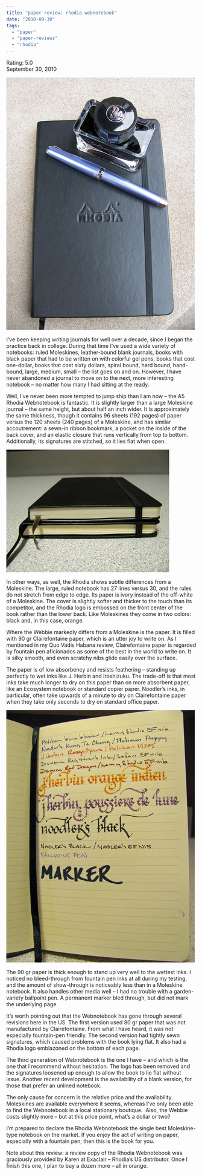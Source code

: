 ```yaml
---
title: "paper review: rhodia webnotebook"
date: "2010-09-30"
tags: 
  - "paper"
  - "paper-reviews"
  - "rhodia"
---
```


Rating: 5.0  
September 30, 2010

![](rhodia-webnotebook.jpg)

  
I’ve been keeping writing journals for well over a decade, since I began the practice back in college. During that time I’ve used a wide variety of notebooks: ruled Moleskines, leather-bound blank journals, books with black paper that had to be written on with colorful gel pens, books that cost one-dollar, books that cost sixty dollars, spiral bound, hard bound, hand-bound, large, medium, small – the list goes on and on. However, I have never abandoned a journal to move on to the next, more interesting notebook – no matter how many I had sitting at the ready.

Well, I’ve never been more tempted to jump ship than I am now – the A5 Rhodia Webnotebook is fantastic. It is slightly larger than a large Moleskine journal – the same height, but about half an inch wider. It is approximately the same thickness, though it contains 96 sheets (192 pages) of paper versus the 120 sheets (240 pages) of a Moleskine, and has similar accoutrement: a sewn-in ribbon bookmark, a pocket on the inside of the back cover, and an elastic closure that runs vertically from top to bottom. Additionally, its signatures are stitched, so it lies flat when open.

![](rhodia-webnotebook-2.jpg)

  
In other ways, as well, the Rhodia shows subtle differences from a Moleskine. The large, ruled notebook has 27 lines versus 30, and the rules do not stretch from edge to edge. Its paper is ivory instead of the off-white of a Moleskine. The cover is slightly softer and thicker to the touch than its competitor, and the Rhodia logo is embossed on the front center of the book rather than the lower back. Like Moleskines they come in two colors: black and, in this case, orange.

Where the Webbie markedly differs from a Moleskine is the paper. It is filled with 90 gr Clairefontaine paper, which is an utter joy to write on. As I mentioned in my Quo Vadis Habana review, Clairefontaine paper is regarded by fountain pen aficionados as some of the best in the world to write on. It is silky smooth, and even scratchy nibs glide easily over the surface.

The paper is of low absorbency and resists feathering – standing up perfectly to wet inks like J. Herbin and Iroshizuku. The trade-off is that most inks take much longer to dry on this paper than on more absorbent paper, like an Ecosystem notebook or standard copier paper. Noodler’s inks, in particular, often take upwards of a minute to dry on Clairefontaine paper when they take only seconds to dry on standard office paper.

![](rhodia-webnotebook-3.jpg)

  
The 90 gr paper is thick enough to stand up very well to the wettest inks. I noticed no bleed-through from fountain pen inks at all during my testing, and the amount of show-through is noticeably less than in a Moleskine notebook. It also handles other media well – I had no trouble with a garden-variety ballpoint pen. A permanent marker bled through, but did not mark the underlying page.

It’s worth pointing out that the Webnotebook has gone through several revisions here in the US. The first version used 80 gr paper that was not manufactured by Clairefontaine. From what I have heard, it was not especially fountain-pen friendly. The second version had tightly sewn signatures, which caused problems with the book lying flat. It also had a Rhodia logo emblazoned on the bottom of each page.

The third generation of Webnotebook is the one I have – and which is the one that I recommend without hesitation. The logo has been removed and the signatures loosened up enough to allow the book to lie flat without issue. Another recent development is the availability of a blank version, for those that prefer an unlined notebook.

The only cause for concern is the relative price and the availability. Moleskines are available everywhere it seems, whereas I’ve only been able to find the Webnotebook in a local stationary boutique.  Also, the Webbie costs slightly more – but at this price point, what’s a dollar or two?

I’m prepared to declare the Rhodia Webnotebook the single best Moleskine-type notebook on the market. If you enjoy the act of writing on paper, especially with a fountain pen, then this is the book for you.

Note about this review: a review copy of the Rhodia Webnotebook was graciously provided by Karen at Exaclair – Rhodia’s US distributor. Once I finish this one, I plan to buy a dozen more – all in orange.
